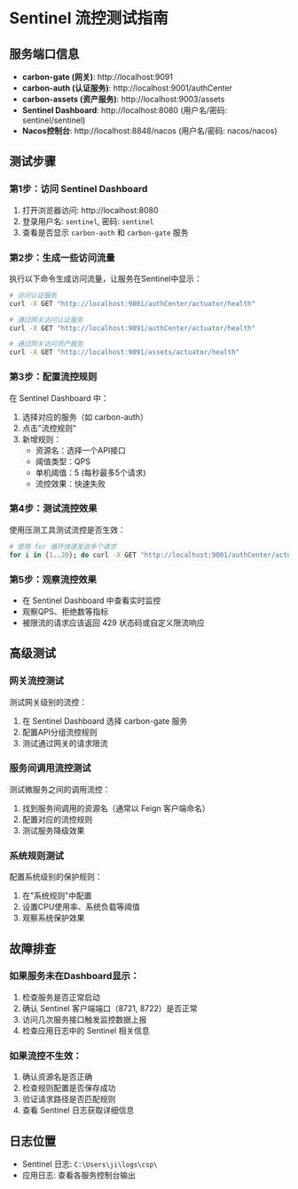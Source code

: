 # Sentinel 流控测试指南

## 服务端口信息
- **carbon-gate (网关)**: http://localhost:9091
- **carbon-auth (认证服务)**: http://localhost:9001/authCenter
- **carbon-assets (资产服务)**: http://localhost:9003/assets
- **Sentinel Dashboard**: http://localhost:8080 (用户名/密码: sentinel/sentinel)
- **Nacos控制台**: http://localhost:8848/nacos (用户名/密码: nacos/nacos)

## 测试步骤

### 第1步：访问 Sentinel Dashboard
1. 打开浏览器访问: http://localhost:8080
2. 登录用户名: `sentinel`, 密码: `sentinel`
3. 查看是否显示 `carbon-auth` 和 `carbon-gate` 服务

### 第2步：生成一些访问流量
执行以下命令生成访问流量，让服务在Sentinel中显示：

```bash
# 访问认证服务
curl -X GET "http://localhost:9001/authCenter/actuator/health"

# 通过网关访问认证服务  
curl -X GET "http://localhost:9091/authCenter/actuator/health"

# 通过网关访问资产服务
curl -X GET "http://localhost:9091/assets/actuator/health"
```

### 第3步：配置流控规则
在 Sentinel Dashboard 中：
1. 选择对应的服务（如 carbon-auth）
2. 点击"流控规则"
3. 新增规则：
   - 资源名：选择一个API接口
   - 阈值类型：QPS
   - 单机阈值：5 (每秒最多5个请求)
   - 流控效果：快速失败

### 第4步：测试流控效果
使用压测工具测试流控是否生效：

```bash
# 使用 for 循环快速发送多个请求
for i in {1..20}; do curl -X GET "http://localhost:9001/authCenter/actuator/health" & done
```

### 第5步：观察流控效果
- 在 Sentinel Dashboard 中查看实时监控
- 观察QPS、拒绝数等指标
- 被限流的请求应该返回 429 状态码或自定义限流响应

## 高级测试

### 网关流控测试
测试网关级别的流控：
1. 在 Sentinel Dashboard 选择 carbon-gate 服务
2. 配置API分组流控规则
3. 测试通过网关的请求限流

### 服务间调用流控测试
测试微服务之间的调用流控：
1. 找到服务间调用的资源名（通常以 Feign 客户端命名）
2. 配置对应的流控规则
3. 测试服务降级效果

### 系统规则测试
配置系统级别的保护规则：
1. 在"系统规则"中配置
2. 设置CPU使用率、系统负载等阈值
3. 观察系统保护效果

## 故障排查

### 如果服务未在Dashboard显示：
1. 检查服务是否正常启动
2. 确认 Sentinel 客户端端口（8721, 8722）是否正常
3. 访问几次服务接口触发监控数据上报
4. 检查应用日志中的 Sentinel 相关信息

### 如果流控不生效：
1. 确认资源名是否正确
2. 检查规则配置是否保存成功
3. 验证请求路径是否匹配规则
4. 查看 Sentinel 日志获取详细信息

## 日志位置
- Sentinel 日志: `C:\Users\ji\logs\csp\`
- 应用日志: 查看各服务控制台输出
